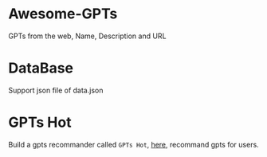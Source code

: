 # Awesome-GPTs
GPTs from the web, Name, Description and URL

# DataBase
Support json file of data.json

# GPTs Hot
Build a gpts recommander called `GPTs Hot`, <a href='https://chat.openai.com/g/g-xCPV4motp-gpts-hot'>here</a>, recommand gpts for users.
